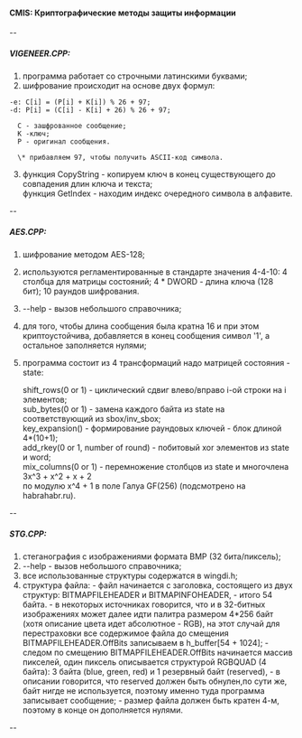 #### CMIS: Криптографические методы защиты информации  

--

##### VIGENEER.CPP: #####
  1.  программа работает со строчными латинскими буквами;  
  2.  шифрование происходит на основе двух формул:  

	-e: C[i] = (P[i] + K[i]) % 26 + 97;  
	-d: P[i] = (C[i] - K[i] + 26) % 26 + 97;    
      
      C - зашфрованное сообщение;  
      K -ключ;  
      P - оригинал сообщения.  
      
      \* прибавляем 97, чтобы получить ASCII-код символа. 
      
    
  3.  функция CopyString - копируем ключ в конец существующего до совпадения длин ключа и текста;  
     функция GetIndex - находим индекс очередного символа в алфавите.  

--
   
##### AES.CPP: #####
  1.  шифрование методом AES-128;
  2.  используются регламентированные в стандарте значения 4-4-10:
      4 столбца для матрицы состояний;
      4 * DWORD - длина ключа (128 бит);
      10 раундов шифрования.
  3.  --help - вызов небольшого справочника;
  4.  для того, чтобы длина сообщения была кратна 16 и при этом криптоустойчива,
     добавляется в конец сообщения символ '1', а остальное заполняется нулями;
  5.  программа состоит из 4 трансформаций надо матрицей состояния - statе:

		shift_rows(0 or 1) - циклический сдвиг влево/вправо i-ой строки на i элементов;  
		sub_bytes(0 or 1) - замена каждого байта из state на соответствующий из sbox/inv_sbox;  
		key_expansion() - формирование раундовых ключей - блок длиной 4*(10+1);  
		add_rkey(0 or 1, number of round) - побитовый xor элементов из state и word;  
		mix_columns(0 or 1) - перемножение столбцов из state и многочлена  3x^3 + x^2 + x + 2  
		                      по модулю x^4 + 1 в поле Галуа GF(256) (подсмотрено на habrahabr.ru).  
   
--

##### STG.CPP: #####
   1.  стеганография с изображениями формата BMP (32 бита/пиксель);
   2.  --help - вызов небольшого справочника;
   3.  все использованные структуры содержатся в wingdi.h;
   4.  структура файла: 
      - файл начинается с заголовка, состоящего из двух структур: BITMAPFILEHEADER и BITMAPINFOHEADER, - итого 54 байта.
      - в некоторых источниках говорится, что и в 32-битных изображениях может далее идти палитра размером 4*256 байт 
        (хотя описание цвета идет абсолютное - RGB), на этот случай для перестраховки все содержимое файла до смещения
        BITMAPFILEHEADER.OffBits записываем в h_buffer[54 + 1024];
      - следом по смещению BITMAPFILEHEADER.OffBits начинается массив пикселей, один пиксель описывается структурой
        RGBQUAD (4 байта): 3 байта (blue, green, red) и 1 резервный байт (reserved), - в описании говорится,
        что reserved должен быть обнулен,по сути же, байт нигде не используется, поэтому именно туда программа
        записывает сообщение;
      - размер файла должен быть кратен 4-м, поэтому в конце он дополняется нулями.

--
